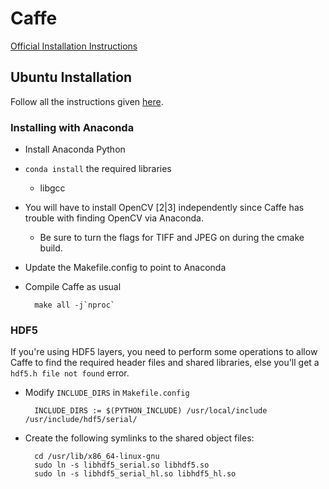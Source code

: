 # Caffe
[Official Installation Instructions](https://github.com/BVLC/caffe/)

## Ubuntu Installation

Follow all the instructions given [here](http://caffe.berkeleyvision.org/install_apt.html).

### Installing with Anaconda

- Install Anaconda Python
- `conda install` the required libraries
    - libgcc
- You will have to install OpenCV [2|3] independently since Caffe has trouble with finding OpenCV via Anaconda.
    - Be sure to turn the flags for TIFF and JPEG on during the cmake build.
- Update the Makefile.config to point to Anaconda
- Compile Caffe as usual 
    
        make all -j`nproc`

### HDF5

If you're using HDF5 layers, you need to perform some operations to allow Caffe to find the required header files and shared libraries, else you'll get a `hdf5.h file not found` error.

- Modify `INCLUDE_DIRS` in `Makefile.config`

    
        INCLUDE_DIRS := $(PYTHON_INCLUDE) /usr/local/include /usr/include/hdf5/serial/

- Create the following symlinks to the shared object files:


        cd /usr/lib/x86_64-linux-gnu
        sudo ln -s libhdf5_serial.so libhdf5.so
        sudo ln -s libhdf5_serial_hl.so libhdf5_hl.so

